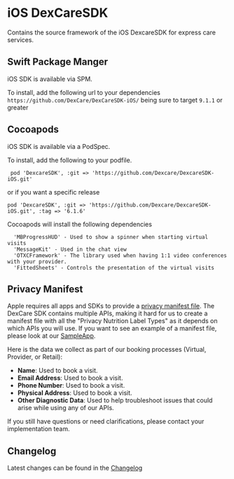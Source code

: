 # iOS DexCareSDK

Contains the source framework of the iOS DexcareSDK for express care services.

## Swift Package Manger

iOS SDK is available via SPM.

To install, add the following url to your dependencies `https://github.com/DexCare/DexCareSDK-iOS/` being sure to target `9.1.1` or greater

## Cocoapods

iOS SDK is available via a PodSpec.

To install, add the following to your podfile.

```
 pod 'DexcareSDK', :git => 'https://github.com/Dexcare/DexcareSDK-iOS.git'
```
or if you want a specific release

```
pod 'DexcareSDK', :git => 'https://github.com/Dexcare/DexcareSDK-iOS.git', :tag => '6.1.6'
```

Cocoapods will install the following dependencies

```
  'MBProgressHUD' - Used to show a spinner when starting virtual visits
  'MessageKit' - Used in the chat view
  'OTXCFramework' - The library used when having 1:1 video conferences with your provider.
  'FittedSheets' - Controls the presentation of the virtual visits
```

## Privacy Manifest

Apple requires all apps and SDKs to provide a [privacy manifest file](https://developer.apple.com/documentation/bundleresources/privacy_manifest_files). The DexCare SDK contains multiple APIs, making it hard for us to create a manifest file with all the "Privacy Nutrition Label Types" as it depends on which APIs you will use. If you want to see an example of a manifest file, please look at our [SampleApp](https://github.com/DexCare/DexCareSDK.iOS.SampleApp).  

Here is the data we collect as part of our booking processes (Virtual, Provider, or Retail):
- **Name**: Used to book a visit.
- **Email Address**: Used to book a visit.
- **Phone Number**: Used to book a visit.
- **Physical Address**: Used to book a visit.
- **Other Diagnostic Data**: Used to help troubleshoot issues that could arise while using any of our APIs.

If you still have questions or need clarifications, please contact your implementation team. 

## Changelog

Latest changes can be found in the [Changelog](changelog.md)

